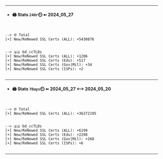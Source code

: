 

---
- #### 🖨️ **Stats** `24Hr`⏲️ ➼ 2024_05_27
```console


--> 🌐 Total
[+] New/ReNewed SSL Certs (ALL): +5430876


--> 🇧🇩 bd_ccTLDs
[+] New/ReNewed SSL Certs (ALL): +1206
[+] New/ReNewed SSL Certs (Edu): +517
[+] New/ReNewed SSL Certs (Gov|Mil): +34
[+] New/ReNewed SSL Certs (ISPs): +2


```

---
- #### 🖨️ **Stats** `7Days`⏲️ ➼ 2024_05_27 <--> 2024_05_20
```console


--> 🌐 Total
[+] New/ReNewed SSL Certs (ALL): +36272195


--> 🇧🇩 bd_ccTLDs
[+] New/ReNewed SSL Certs (ALL): +6199
[+] New/ReNewed SSL Certs (Edu): +2298
[+] New/ReNewed SSL Certs (Gov|Mil): +268
[+] New/ReNewed SSL Certs (ISPs): +6


```

---

